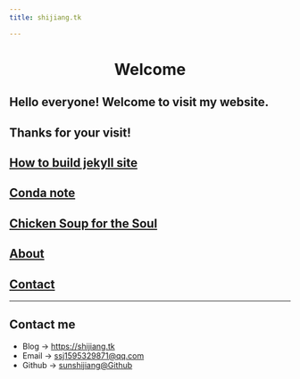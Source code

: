 ```yaml
---
title: shijiang.tk

---
```


# <center> Welcome 
## Hello everyone! Welcome to visit my website. 
## Thanks for your visit!

## [How to build jekyll site](/post/2022-07-28-how-to-build-jekyll.md)
  
## [Conda note](/post/2022-07-29-conda-note.md)
  
## [Chicken Soup for the Soul](/post/2022-08-01-chicken-soup-for-the-soul.md)

## [About](/about.md)

## [Contact](/contact.md)
---

## Contact me

* Blog -> <https://shijiang.tk>
* Email -> <ssj1595329871@qq.com>
* Github -> [sunshijiang@Github](https://github.com/sunshijiang)

